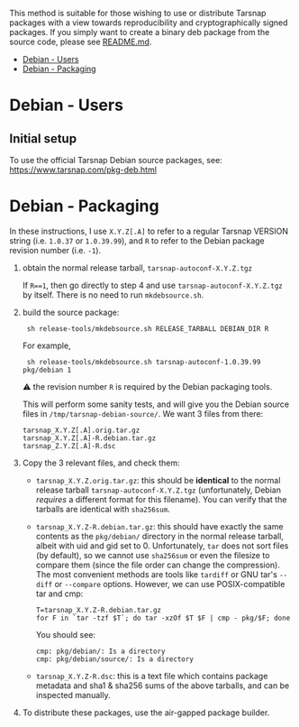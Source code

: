 This method is suitable for those wishing to use or distribute Tarsnap
packages with a view towards reproducibility and cryptographically signed
packages.  If you simply want to create a binary deb package from the source
code, please see [README.md](README.md).

* [Debian - Users](#debian---users)
* [Debian - Packaging](#debian---packaging)


Debian - Users
==============

Initial setup
-------------

To use the official Tarsnap Debian source packages, see:
https://www.tarsnap.com/pkg-deb.html


Debian - Packaging
==================

In these instructions, I use `X.Y.Z[.A]` to refer to a regular Tarsnap VERSION
string (i.e. `1.0.37` or `1.0.39.99`), and `R` to refer to the Debian package
revision number (i.e. `-1`).

1. obtain the normal release tarball, `tarsnap-autoconf-X.Y.Z.tgz`

   If `R==1`, then go directly to step 4 and use `tarsnap-autoconf-X.Y.Z.tgz`
   by itself.  There is no need to run `mkdebsource.sh`.

2. build the source package:

        sh release-tools/mkdebsource.sh RELEASE_TARBALL DEBIAN_DIR R

   For example,

        sh release-tools/mkdebsource.sh tarsnap-autoconf-1.0.39.99 pkg/debian 1

   :warning: the revision number `R` is required by the Debian packaging
   tools.

   This will perform some sanity tests, and will give you the Debian source
   files in `/tmp/tarsnap-debian-source/`.  We want 3 files from there:

       tarsnap_X.Y.Z[.A].orig.tar.gz
       tarsnap_X.Y.Z[.A]-R.debian.tar.gz
       tarsnap_Z.Y.Z[.A]-R.dsc

3. Copy the 3 relevant files, and check them:

     - `tarsnap_X.Y.Z.orig.tar.gz`: this should be **identical** to the normal
       release tarball `tarsnap-autoconf-X.Y.Z.tgz` (unfortunately, Debian
       *requires* a different format for this filename).  You can verify that
       the tarballs are identical with `sha256sum`.

     - `tarsnap_X.Y.Z-R.debian.tar.gz`: this should have exactly the same
       contents as the `pkg/debian/` directory in the normal release tarball,
       albeit with uid and gid set to 0.  Unfortunately, `tar` does not sort
       files (by default), so we cannot use `sha256sum` or even the filesize
       to compare them (since the file order can change the compression).  The
       most convenient methods are tools like `tardiff` or GNU tar's `--diff`
       or `--compare` options.  However, we can use POSIX-compatible tar and
       cmp:

           T=tarsnap_X.Y.Z-R.debian.tar.gz
           for F in `tar -tzf $T`; do tar -xzOf $T $F | cmp - pkg/$F; done

       You should see:

           cmp: pkg/debian/: Is a directory
           cmp: pkg/debian/source/: Is a directory

     - `tarsnap_X.Y.Z-R.dsc`: this is a text file which contains package
       metadata and sha1 & sha256 sums of the above tarballs, and can be
       inspected manually.

4. To distribute these packages, use the air-gapped package builder.
